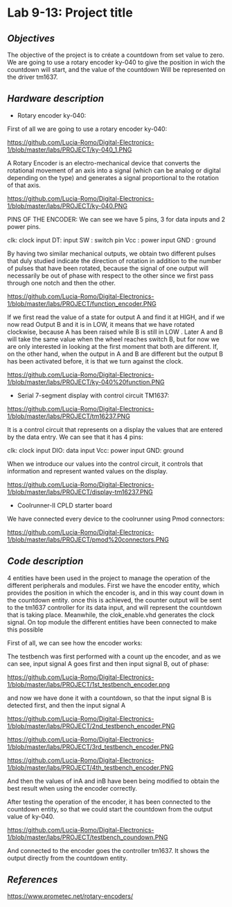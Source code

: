 # **Lab 9-13: Project title**

## *Objectives*

The objective of the project is to créate a countdown from set value to zero. We are going to use a rotary encoder ky-040 to give the position in wich the countdown will start, and the value of the countdown Will be represented on the driver tm1637.

## *Hardware description*

-	Rotary encoder ky-040:

First of all we are going to use a rotary encoder ky-040:

https://github.com/Lucia-Romo/Digital-Electronics-1/blob/master/labs/PROJECT/ky-040_1.PNG

A Rotary Encoder is an electro-mechanical device that converts the rotational movement of an axis into a signal (which can be analog or digital depending on the type) and generates a signal proportional to the rotation of that axis.

https://github.com/Lucia-Romo/Digital-Electronics-1/blob/master/labs/PROJECT/ky-040.PNG

PINS OF THE ENCODER: 
We can see we have 5 pins, 3 for data inputs and 2 power pins.

clk: clock input
DT: input
SW : switch pin
Vcc : power input
GND : ground

By having two similar mechanical outputs, we obtain two different pulses that duly studied indicate the direction of rotation in addition to the number of pulses that have been rotated, because the signal of one output will necessarily be out of phase with respect to the other since we first pass through one notch and then the other.

https://github.com/Lucia-Romo/Digital-Electronics-1/blob/master/labs/PROJECT/function_encoder.PNG

If we first read the value of a state for output A and find it at HIGH, and if we now read Output B and it is in LOW, it means that we have rotated clockwise, because A has been raised while B is still in LOW . Later A and B will take the same value when the wheel reaches switch B, but for now we are only interested in looking at the first moment that both are different. If, on the other hand, when the output in A and B are different but the output B has been activated before, it is that we turn against the clock.

https://github.com/Lucia-Romo/Digital-Electronics-1/blob/master/labs/PROJECT/ky-040%20function.PNG


-	Serial 7-segment display with control circuit TM1637:

https://github.com/Lucia-Romo/Digital-Electronics-1/blob/master/labs/PROJECT/tm16237.PNG

It is a control circuit that represents on a display the values that are entered by the data entry.
We can see that it has 4 pins:

clk: clock input
DIO: data input
Vcc: power input
GND: ground

When we introduce our values into the control circuit, it controls that information and represent wanted values on the display.

https://github.com/Lucia-Romo/Digital-Electronics-1/blob/master/labs/PROJECT/display-tm16237.PNG

-	Coolrunner-II CPLD starter board

We have connected every device to the coolrunner using Pmod connectors:

https://github.com/Lucia-Romo/Digital-Electronics-1/blob/master/labs/PROJECT/pmod%20connectors.PNG



## *Code description*

4 entities have been used in the project to manage the operation of the different peripherals and modules. First we have the encoder entity, which provides the position in which the encoder is, and in this way count down in the countdown entity. once this is achieved, the counter output will be sent to the tm1637 controller for its data input, and will represent the countdown that is taking place.
Meanwhile, the clok_enable.vhd generates the clock signal.
On top module the different entities have been connected to make this possible

First of all, we can see how the encoder works:

The testbench was first performed with a count up the encoder, and as we can see, input signal A goes first and then input signal B, out of phase:

https://github.com/Lucia-Romo/Digital-Electronics-1/blob/master/labs/PROJECT/1st_testbench_encoder.png

and now we have done it with a countdown, so that the input signal B is detected first, and then the input signal A

https://github.com/Lucia-Romo/Digital-Electronics-1/blob/master/labs/PROJECT/2nd_testbench_encoder.PNG

https://github.com/Lucia-Romo/Digital-Electronics-1/blob/master/labs/PROJECT/3rd_testbench_encoder.PNG

https://github.com/Lucia-Romo/Digital-Electronics-1/blob/master/labs/PROJECT/4th_testbench_encoder.PNG

And then the values of inA and inB have been being modified to obtain the best result when using the encoder correctly.

After testing the operation of the encoder, it has been connected to the countdown entity, so that we could start the countdown from the output value of ky-040.

https://github.com/Lucia-Romo/Digital-Electronics-1/blob/master/labs/PROJECT/testbench_coundown.PNG

And connected to the encoder goes the controller tm1637. It shows the output directly from the countdown entity.


## *References*

https://www.prometec.net/rotary-encoders/
